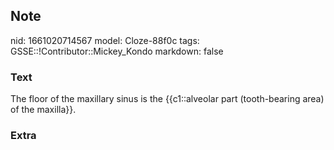 ## Note
nid: 1661020714567
model: Cloze-88f0c
tags: GSSE::!Contributor::Mickey_Kondo
markdown: false

### Text
The floor of the maxillary sinus is the {{c1::alveolar part (tooth-bearing area) of the maxilla}}.

### Extra

